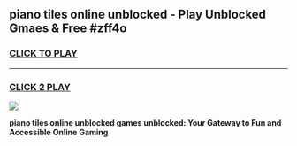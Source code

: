 
## piano tiles online unblocked - Play Unblocked Gmaes & Free #zff4o
<h3>
<a href="https://news.freeplayer.one?title=piano_tiles_online_unblocked&ref=26F">CLICK TO PLAY</a></h3>
<hr>

<h3>
<a href="https://news.freeplayer.one?title=piano_tiles_online_unblocked&ref=26F">CLICK 2 PLAY</a>
  
</h3>

<a href="https://news.freeplayer.one?title=piano_tiles_online_unblocked&ref=26F/"><img src="https://clearcache.store/games.png"></a>


**piano tiles online unblocked games unblocked: Your Gateway to Fun and Accessible Online Gaming**
